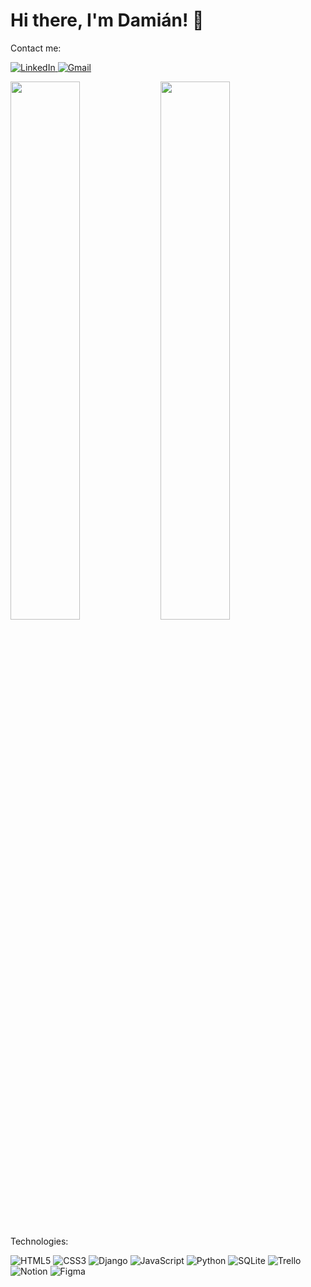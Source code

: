 # Hi there, I'm Damián! 👋

Contact me:

<a href="https://www.linkedin.com/in/damian-rondinon/" >![LinkedIn](https://img.shields.io/badge/linkedin-%230077B5.svg?style=for-the-badge&logo=linkedin&logoColor=white)
</a>
<a href="mailto:damianrondinon@gmail.com">![Gmail](https://img.shields.io/badge/Gmail-D14836?style=for-the-badge&logo=gmail&logoColor=white)</a>

<img align="left" width="47%" src="https://github-readme-stats.vercel.app/api/top-langs/?username=DamianRondinon&layout=compact" />

<img width="47%" src="https://github-readme-streak-stats.herokuapp.com/?user=DamianRondinon&theme=highcontrast)](https://git.io/streak-stats"/>

Technologies:

![HTML5](https://img.shields.io/badge/html5-%23E34F26.svg?style=for-the-badge&logo=html5&logoColor=white)
![CSS3](https://img.shields.io/badge/css3-%231572B6.svg?style=for-the-badge&logo=css3&logoColor=white)
![Django](https://img.shields.io/badge/django-%23092E20.svg?style=for-the-badge&logo=django&logoColor=white)
![JavaScript](https://img.shields.io/badge/javascript-%23323330.svg?style=for-the-badge&logo=javascript&logoColor=%23F7DF1E)
![Python](https://img.shields.io/badge/python-3670A0?style=for-the-badge&logo=python&logoColor=ffdd54)
![SQLite](https://img.shields.io/badge/sqlite-%2307405e.svg?style=for-the-badge&logo=sqlite&logoColor=white)
![Trello](https://img.shields.io/badge/Trello-%23026AA7.svg?style=for-the-badge&logo=Trello&logoColor=white)
![Notion](https://img.shields.io/badge/Notion-%23000000.svg?style=for-the-badge&logo=notion&logoColor=white)
![Figma](https://img.shields.io/badge/figma-%23F24E1E.svg?style=for-the-badge&logo=figma&logoColor=white)

